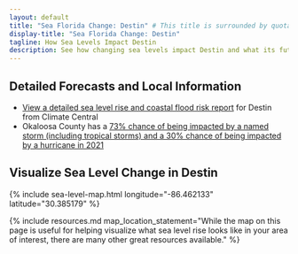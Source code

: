 ```yaml
---
layout: default
title: "Sea Florida Change: Destin" # This title is surrounded by quotation marks as it contains a colon.
display-title: "Sea Florida Change: Destin"
tagline: How Sea Levels Impact Destin
description: See how changing sea levels impact Destin and what its future holds.
---
```


## Detailed Forecasts and Local Information

 - [View a detailed sea level rise and coastal flood risk report](/downloads/destin/local-report-from-climate-central.pdf) for Destin from Climate Central
 - Okaloosa County has a [73% chance of being impacted by a named storm (including tropical storms) and a 30% chance of being impacted by a hurricane in 2021](https://tropical.colostate.edu/resources.html)

## Visualize Sea Level Change in Destin

{% include sea-level-map.html longitude="-86.462133" latitude="30.385179" %}

{% include resources.md map_location_statement="While the map on this page is useful for helping visualize what sea level rise looks like in your area of interest, there are many other great resources available." %}